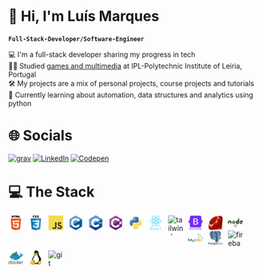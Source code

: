 # 👋 Hi, I'm Luís Marques

**`Full-Stack-Developer/Software-Engineer`**

💻 I'm a full-stack developer sharing my progress in tech<br />
👨‍🎓 Studied [games and multimedia](https://www.ipleiria.pt/en/course/undergraduate-in-games-and-multimedia/) at IPL-Polytechnic Institute of Leiria, Portugal<br />
🛠️ My projects are a mix of personal projects, course projects and tutorials<br />
💭 Currently learning about automation, data structures and analytics using python<br />

# 🌐 Socials 
[![grav](https://img.shields.io/badge/my%20Website-grey?style=for-the-badge&logo=grav)](https://www.luis-marques.com/)
[![LinkedIn](https://img.shields.io/badge/LinkedIn-%230077B5.svg?style=for-the-badge&logo=linkedin&logoColor=white)](https://www.linkedin.com/in/luis-sena-marques/) 
[![Codepen](https://img.shields.io/badge/Codepen-000000?style=for-the-badge&logo=codepen&logoColor=white)](https://codepen.io/lCubosl)

# 💻 The Stack
<img align="left" width="30px" style="padding-right:10px" src="https://raw.githubusercontent.com/devicons/devicon/master/icons/html5/html5-original-wordmark.svg" alt="html5"/>
<img align="left" width="30px" style="padding-right:10px" src="https://raw.githubusercontent.com/devicons/devicon/master/icons/css3/css3-original-wordmark.svg" alt="css3"/>
<img align="left" width="30px" style="padding-right:10px" src="https://raw.githubusercontent.com/devicons/devicon/master/icons/javascript/javascript-original.svg" alt="javascript"/>
<img align="left" width="30px" style="padding-right:10px" src="https://raw.githubusercontent.com/devicons/devicon/master/icons/c/c-original.svg" alt="c"/>
<img align="left" width="30px" style="padding-right:10px" src="https://raw.githubusercontent.com/devicons/devicon/master/icons/cplusplus/cplusplus-original.svg" alt="cplusplus"/>
<img align="left" width="30px" style="padding-right:10px" src="https://raw.githubusercontent.com/devicons/devicon/master/icons/csharp/csharp-original.svg" alt="csharp"/>
<img align="left" width="30px" style="padding-right:10px" src="https://raw.githubusercontent.com/devicons/devicon/master/icons/python/python-original.svg" alt="python"/>
<img align="left" width="30px" style="padding-right:10px" src="https://raw.githubusercontent.com/devicons/devicon/master/icons/react/react-original-wordmark.svg" alt="react"/>
<img align="left" width="30px" style="padding-right:10px" src="https://www.vectorlogo.zone/logos/tailwindcss/tailwindcss-icon.svg" alt="tailwind" width="40" height="40"/>
<img align="left" width="30px" style="padding-right:10px" src="https://raw.githubusercontent.com/devicons/devicon/master/icons/bootstrap/bootstrap-plain-wordmark.svg" alt="bootstrap"/>
<img align="left" width="30px" style="padding-right:10px" src="https://raw.githubusercontent.com/devicons/devicon/master/icons/ruby/ruby-original.svg" alt="ruby"/>
<img align="left" width="30px" style="padding-right:10px" src="https://raw.githubusercontent.com/devicons/devicon/master/icons/nodejs/nodejs-original-wordmark.svg" alt="nodejs"/>
<img align="left" width="30px" style="padding-right:10px" src="https://raw.githubusercontent.com/devicons/devicon/master/icons/mysql/mysql-original-wordmark.svg" alt="mysql"/>
<img align="left" width="30px" style="padding-right:10px" src="https://raw.githubusercontent.com/devicons/devicon/master/icons/postgresql/postgresql-original-wordmark.svg" alt="postgresql"/>
<img align="left" width="30px" style="padding-right:10px" src="https://www.vectorlogo.zone/logos/firebase/firebase-icon.svg" alt="firebase" width="40" height="40"/> </a>
<img align="left" width="30px" style="padding-right:10px" src="https://raw.githubusercontent.com/devicons/devicon/master/icons/docker/docker-original-wordmark.svg" alt="docker"/>
<img align="left" width="30px" style="padding-right:10px" src="https://raw.githubusercontent.com/devicons/devicon/master/icons/linux/linux-original.svg" alt="linux"/> 
<img align="left" width="30px" style="padding-right:10px" src="https://www.vectorlogo.zone/logos/git-scm/git-scm-icon.svg" alt="git"/>
